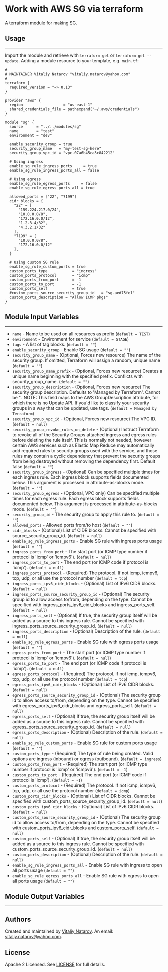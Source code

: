 # Work with AWS SG via terraform

A terraform module for making SG.


## Usage
----------------------
Import the module and retrieve with ```terraform get``` or ```terraform get --update```. Adding a module resource to your template, e.g. `main.tf`:

```
#
# MAINTAINER Vitaliy Natarov "vitaliy.natarov@yahoo.com"
#
terraform {
  required_version = "~> 0.13"
}

provider "aws" {
  region                  = "us-east-1"
  shared_credentials_file = pathexpand("~/.aws/credentials")
}

module "sg" {
  source      = "../../modules/sg"
  name        = "test"
  environment = "dev"

  enable_security_group = true
  security_group_name   = "my-test-sg-here"
  security_group_vpc_id = "vpc-07a6b45ca3c842212"

  # Using ingress
  enable_sg_rule_ingress_ports     = true
  enable_sg_rule_ingress_ports_all = false

  # Using egress
  enable_sg_rule_egress_ports     = false
  enable_sg_rule_egress_ports_all = true

  allowed_ports = ["22", "7199"]
  cidr_blocks = {
    "22" = [
      "159.224.217.0/24",
      "10.0.0.0/8",
      "172.16.0.0/12",
      "1.2.3.4/32",
      "4.3.2.1/32"
    ],
    "7199" = [
      "10.0.0.0/8",
      "172.16.0.0/12"
    ],
  }

  # Using custom SG rule
  enable_sg_rule_custom_ports = true
  custom_ports_type           = "ingress"
  custom_ports_protocol       = "icmp"
  custom_ports_from_port      = -1
  custom_ports_to_port        = -1
  custom_ports_self           = true
  #custom_ports_source_security_group_id   = "sg-aed75fe1"
  custom_ports_description = "Allow ICMP pkgs"
}
```

## Module Input Variables
----------------------
- `name` - Name to be used on all resources as prefix (`default = TEST`)
- `environment` - Environment for service (`default = STAGE`)
- `tags` - A list of tag blocks. (`default = ""`)
- `enable_security_group` - Enable SG usage (`default = ""`)
- `security_group_name` - (Optional, Forces new resource) The name of the security group. If omitted, Terraform will assign a random, unique name (`default = ""`)
- `security_group_name_prefix` - (Optional, Forces new resource) Creates a unique name beginning with the specified prefix. Conflicts with security_group_name. (`default = ""`)
- `security_group_description` - (Optional, Forces new resource) The security group description. Defaults to 'Managed by Terraform'. Cannot be ''. NOTE: This field maps to the AWS GroupDescription attribute, for which there is no Update API. If you'd like to classify your security groups in a way that can be updated, use tags. (`default = Managed by Terraform`)
- `security_group_vpc_id` - (Optional, Forces new resource) The VPC ID. (`default = null`)
- `security_group_revoke_rules_on_delete` - (Optional) Instruct Terraform to revoke all of the Security Groups attached ingress and egress rules before deleting the rule itself. This is normally not needed, however certain AWS services such as Elastic Map Reduce may automatically add required rules to security groups used with the service, and those rules may contain a cyclic dependency that prevent the security groups from being destroyed without removing the dependency first. Default false (`default = ""`)
- `security_group_ingress` - (Optional) Can be specified multiple times for each ingress rule. Each ingress block supports fields documented below. This argument is processed in attribute-as-blocks mode. (`default = ""`)
- `security_group_egress` - (Optional, VPC only) Can be specified multiple times for each egress rule. Each egress block supports fields documented below. This argument is processed in attribute-as-blocks mode. (`default = ""`)
- `security_group_id` - The security group to apply this rule to. (`default = ""`)
- `allowed_ports` - Allowed ports from/to host (`default = ""`)
- `cidr_blocks` - (Optional) List of CIDR blocks. Cannot be specified with source_security_group_id. (`default = null`)
- `enable_sg_rule_ingress_ports` - Enable SG rule with ingress ports usage (`default = ""`)
- `ingress_ports_from_port` - The start port (or ICMP type number if protocol is 'icmp' or 'icmpv6'). (`default = null`)
- `ingress_ports_to_port` - The end port (or ICMP code if protocol is 'icmp'). (`default = null`)
- `ingress_ports_protocol` - (Required) The protocol. If not icmp, icmpv6, tcp, udp, or all use the protocol number (`default = tcp`)
- `ingress_ports_ipv6_cidr_blocks` - (Optional) List of IPv6 CIDR blocks. (`default = null`)
- `ingress_ports_source_security_group_id` - (Optional) The security group id to allow access to/from, depending on the type. Cannot be specified with ingress_ports_ipv6_cidr_blocks and ingress_ports_self. (`default = null`)
- `ingress_ports_self` - (Optional) If true, the security group itself will be added as a source to this ingress rule. Cannot be specified with ingress_ports_source_security_group_id. (`default = null`)
- `ingress_ports_description` - (Optional) Description of the rule. (`default = null`)
- `enable_sg_rule_egress_ports` - Enable SG rule with egress ports usage (`default = ""`)
- `egress_ports_from_port` - The start port (or ICMP type number if protocol is 'icmp' or 'icmpv6'). (`default = null`)
- `egress_ports_to_port` - The end port (or ICMP code if protocol is 'icmp'). (`default = null`)
- `egress_ports_protocol` - (Required) The protocol. If not icmp, icmpv6, tcp, udp, or all use the protocol number (`default = tcp`)
- `egress_ports_ipv6_cidr_blocks` - (Optional) List of IPv6 CIDR blocks. (`default = null`)
- `egress_ports_source_security_group_id` - (Optional) The security group id to allow access to/from, depending on the type. Cannot be specified with egress_ports_ipv6_cidr_blocks and egress_ports_self. (`default = null`)
- `egress_ports_self` - (Optional) If true, the security group itself will be added as a source to this ingress rule. Cannot be specified with egress_ports_source_security_group_id. (`default = null`)
- `egress_ports_description` - (Optional) Description of the rule. (`default = null`)
- `enable_sg_rule_custom_ports` - Enable SG rule for custom ports usage (`default = ""`)
- `custom_ports_type` - (Required) The type of rule being created. Valid options are ingress (inbound) or egress (outbound). (`default = ingress`)
- `custom_ports_from_port` - (Required) The start port (or ICMP type number if protocol is 'icmp' or 'icmpv6'). (`default = -1`)
- `custom_ports_to_port` - (Required) The end port (or ICMP code if protocol is 'icmp'). (`default = -1`)
- `custom_ports_protocol` - (Required) The protocol. If not icmp, icmpv6, tcp, udp, or all use the protocol number (`default = icmp`)
- `custom_ports_cidr_blocks` - (Optional) List of CIDR blocks. Cannot be specified with custom_ports_source_security_group_id. (`default = null`)
- `custom_ports_ipv6_cidr_blocks` - (Optional) List of IPv6 CIDR blocks. (`default = null`)
- `custom_ports_source_security_group_id` - (Optional) The security group id to allow access to/from, depending on the type. Cannot be specified with custom_ports_ipv6_cidr_blocks and custom_ports_self. (`default = null`)
- `custom_ports_self` - (Optional) If true, the security group itself will be added as a source to this ingress rule. Cannot be specified with custom_ports_source_security_group_id. (`default = null`)
- `custom_ports_description` - (Optional) Description of the rule. (`default = null`)
- `enable_sg_rule_ingress_ports_all` - Enable SG rule with ingress to open all ports usage (`default = ""`)
- `enable_sg_rule_egress_ports_all` - Enable SG rule with egress to open all ports usage (`default = ""`)

## Module Output Variables
----------------------


## Authors

Created and maintained by [Vitaliy Natarov](https://github.com/SebastianUA). An email: [vitaliy.natarov@yahoo.com](vitaliy.natarov@yahoo.com).

## License

Apache 2 Licensed. See [LICENSE](https://github.com/SebastianUA/terraform/blob/master/LICENSE) for full details.
